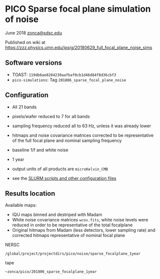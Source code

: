 PICO Sparse focal plane simulation of noise
==========================

June 2018
zonca@sdsc.edu

Published on wiki at https://zzz.physics.umn.edu/ipsig/20180629_full_focal_plane_noise_sims

## Software versions

* TOAST: `119db6ae8204230aafbaf0cb1d46d84f8d36cbf3`
* `pico-simulations`: Tag `201806_sparse_focal_plane_noise`

## Configuration

* All 21 bands
* pixels/wafer reduced to 7 for all bands
* sampling frequency reduced all to 63 Hz, unless it was already lower
* hitmaps and noise covariance matrices corrected to be representative of the full focal plane and nominal sampling frequency
* baseline 1/f and white noise
* 1 year
* output units of all products are `microKelvin_CMB`

* see the [SLURM scripts and other configuration files](https://github.com/zonca/pico-simulations/tree/201806_sparse_focal_plane_noise/full_focal_plane)



## Results location

Available maps:

* IQU maps binned and destriped with Madam
* White noise covariance matrices `wcov.fits`, white noise levels were reduced in order to be representative of the total focalplane
* Original hitmaps from Madam (less detectors, lower sampling rate) and corrected hitmaps representative of nominal focal plane

NERSC

`/global/project/projectdirs/pico/noise/sparse_focalplane_1year`

tape

`~zonca/pico/201806_sparse_focalplane_1year`
